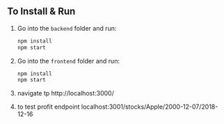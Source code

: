 ## To Install & Run

1. Go into the `backend` folder and run:
    ```bash
    npm install
    npm start
    ```

2. Go into the `frontend` folder and run:
    ```bash
    npm install
    npm start
    ```

3. navigate tp http://localhost:3000/

4. to test profit endpoint localhost:3001/stocks/Apple/2000-12-07/2018-12-16